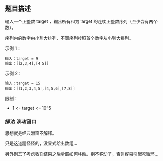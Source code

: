 ## 题目描述
输入一个正整数 target ，输出所有和为 target 的连续正整数序列（至少含有两个数）。

序列内的数字由小到大排列，不同序列按照首个数字从小到大排列。

示例 1：
```
输入：target = 9
输出：[[2,3,4],[4,5]]
```
示例 2：
```
输入：target = 15
输出：[[1,2,3,4,5],[4,5,6],[7,8]]
```

限制：
- 1 <= target <= 10^5

### 解法 滑动窗口
思想就是经典滑窗不解释。

只是这道题怪怪的，没显式给出数组…

另外别忘了考虑收割结果之后滑窗如何移动。别不移动了，否则容易引起死循环…